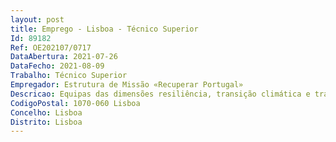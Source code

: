 ```yaml
--- 
layout: post
title: Emprego - Lisboa - Técnico Superior
Id: 89182
Ref: OE202107/0717
DataAbertura: 2021-07-26
DataFecho: 2021-08-09
Trabalho: Técnico Superior
Empregador: Estrutura de Missão «Recuperar Portugal»
Descricao: Equipas das dimensões resiliência, transição climática e transição digital (pág. 227 do PRR).
CodigoPostal: 1070-060 Lisboa
Concelho: Lisboa
Distrito: Lisboa
--- 
```

